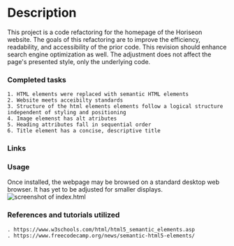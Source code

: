 # Description

This project is a code refactoring for the homepage of the Horiseon website. The goals of this refactoring are to improve the efficiency, readability, and accessibility of the prior code. This revision should enhance search engine optimization as well. The adjustment does not affect the page's presented style, only the underlying code.

### Completed tasks 

```
1. HTML elements were replaced with semantic HTML elements
2. Website meets acceibilty standards 
3. Structure of the html elements elements follow a logical structure independent of styling and positioning
4. Image elemenst has alt atributes 
5. Heading attributes fall in sequential order 
6. Title element has a concise, descriptive title 
```
### Links 


### Usage 
Once installed, the webpage may be browsed on a standard desktop web browser. It has yet to be adjusted for smaller displays.
![screenshot of index.html](C:\Users\Mahmo\Documents\Bootcamp\code-refactor-horiseon\assets\images\screenshot.png)

### References and tutorials utilized
```
. https://www.w3schools.com/html/html5_semantic_elements.asp
. https://www.freecodecamp.org/news/semantic-html5-elements/
```
